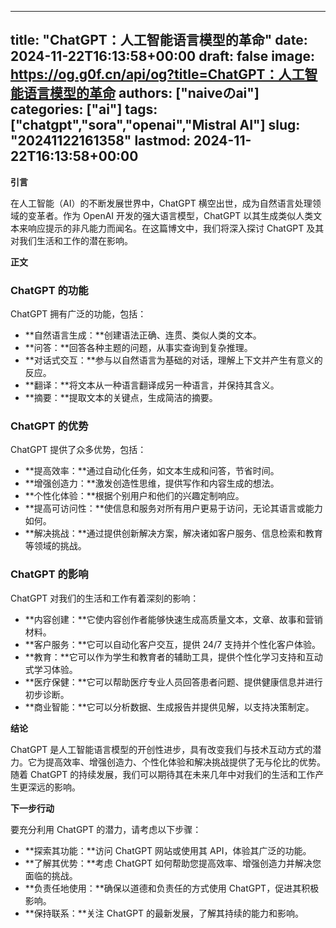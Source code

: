 
---
title: "ChatGPT：人工智能语言模型的革命"
date: 2024-11-22T16:13:58+00:00
draft: false
image: https://og.g0f.cn/api/og?title=ChatGPT：人工智能语言模型的革命
authors: ["naiveのai"]
categories: ["ai"]
tags: ["chatgpt","sora","openai","Mistral AI"]
slug: "20241122161358"
lastmod: 2024-11-22T16:13:58+00:00
---
**引言**

在人工智能（AI）的不断发展世界中，ChatGPT 横空出世，成为自然语言处理领域的变革者。作为 OpenAI 开发的强大语言模型，ChatGPT 以其生成类似人类文本来响应提示的非凡能力而闻名。在这篇博文中，我们将深入探讨 ChatGPT 及其对我们生活和工作的潜在影响。

**正文**

### ChatGPT 的功能

ChatGPT 拥有广泛的功能，包括：

- **自然语言生成：**创建语法正确、连贯、类似人类的文本。
- **问答：**回答各种主题的问题，从事实查询到复杂推理。
- **对话式交互：**参与以自然语言为基础的对话，理解上下文并产生有意义的反应。
- **翻译：**将文本从一种语言翻译成另一种语言，并保持其含义。
- **摘要：**提取文本的关键点，生成简洁的摘要。

### ChatGPT 的优势

ChatGPT 提供了众多优势，包括：

- **提高效率：**通过自动化任务，如文本生成和问答，节省时间。
- **增强创造力：**激发创造性思维，提供写作和内容生成的想法。
- **个性化体验：**根据个别用户和他们的兴趣定制响应。
- **提高可访问性：**使信息和服务对所有用户更易于访问，无论其语言或能力如何。
- **解决挑战：**通过提供创新解决方案，解决诸如客户服务、信息检索和教育等领域的挑战。

### ChatGPT 的影响

ChatGPT 对我们的生活和工作有着深刻的影响：

- **内容创建：**它使内容创作者能够快速生成高质量文本，文章、故事和营销材料。
- **客户服务：**它可以自动化客户交互，提供 24/7 支持并个性化客户体验。
- **教育：**它可以作为学生和教育者的辅助工具，提供个性化学习支持和互动式学习体验。
- **医疗保健：**它可以帮助医疗专业人员回答患者问题、提供健康信息并进行初步诊断。
- **商业智能：**它可以分析数据、生成报告并提供见解，以支持决策制定。

**结论**

ChatGPT 是人工智能语言模型的开创性进步，具有改变我们与技术互动方式的潜力。它为提高效率、增强创造力、个性化体验和解决挑战提供了无与伦比的优势。随着 ChatGPT 的持续发展，我们可以期待其在未来几年中对我们的生活和工作产生更深远的影响。

**下一步行动**

要充分利用 ChatGPT 的潜力，请考虑以下步骤：

- **探索其功能：**访问 ChatGPT 网站或使用其 API，体验其广泛的功能。
- **了解其优势：**考虑 ChatGPT 如何帮助您提高效率、增强创造力并解决您面临的挑战。
- **负责任地使用：**确保以道德和负责任的方式使用 ChatGPT，促进其积极影响。
- **保持联系：**关注 ChatGPT 的最新发展，了解其持续的能力和影响。